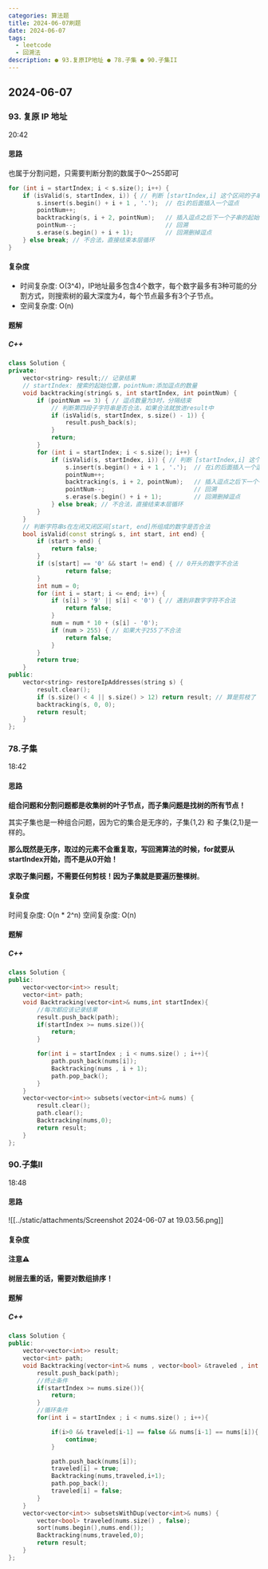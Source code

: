 ```yaml
---
categories: 算法题
title: 2024-06-07刷题
date: 2024-06-07
tags:
  - leetcode
  - 回溯法
description: ● 93.复原IP地址 ● 78.子集 ● 90.子集II
---
```

## 2024-06-07
### 93. 复原 IP 地址
20:42
#### 思路
也属于分割问题，只需要判断分割的数属于0～255即可
```C++
for (int i = startIndex; i < s.size(); i++) {
    if (isValid(s, startIndex, i)) { // 判断 [startIndex,i] 这个区间的子串是否合法
        s.insert(s.begin() + i + 1 , '.');  // 在i的后面插入一个逗点
        pointNum++;
        backtracking(s, i + 2, pointNum);   // 插入逗点之后下一个子串的起始位置为i+2
        pointNum--;                         // 回溯
        s.erase(s.begin() + i + 1);         // 回溯删掉逗点
    } else break; // 不合法，直接结束本层循环
}
```
#### 复杂度
- 时间复杂度: O(3^4)，IP地址最多包含4个数字，每个数字最多有3种可能的分割方式，则搜索树的最大深度为4，每个节点最多有3个子节点。
- 空间复杂度: O(n)
#### 题解
##### C++
```C++
class Solution {
private:
    vector<string> result;// 记录结果
    // startIndex: 搜索的起始位置，pointNum:添加逗点的数量
    void backtracking(string& s, int startIndex, int pointNum) {
        if (pointNum == 3) { // 逗点数量为3时，分隔结束
            // 判断第四段子字符串是否合法，如果合法就放进result中
            if (isValid(s, startIndex, s.size() - 1)) {
                result.push_back(s);
            }
            return;
        }
        for (int i = startIndex; i < s.size(); i++) {
            if (isValid(s, startIndex, i)) { // 判断 [startIndex,i] 这个区间的子串是否合法
                s.insert(s.begin() + i + 1 , '.');  // 在i的后面插入一个逗点
                pointNum++;
                backtracking(s, i + 2, pointNum);   // 插入逗点之后下一个子串的起始位置为i+2
                pointNum--;                         // 回溯
                s.erase(s.begin() + i + 1);         // 回溯删掉逗点
            } else break; // 不合法，直接结束本层循环
        }
    }
    // 判断字符串s在左闭又闭区间[start, end]所组成的数字是否合法
    bool isValid(const string& s, int start, int end) {
        if (start > end) {
            return false;
        }
        if (s[start] == '0' && start != end) { // 0开头的数字不合法
                return false;
        }
        int num = 0;
        for (int i = start; i <= end; i++) {
            if (s[i] > '9' || s[i] < '0') { // 遇到非数字字符不合法
                return false;
            }
            num = num * 10 + (s[i] - '0');
            if (num > 255) { // 如果大于255了不合法
                return false;
            }
        }
        return true;
    }
public:
    vector<string> restoreIpAddresses(string s) {
        result.clear();
        if (s.size() < 4 || s.size() > 12) return result; // 算是剪枝了
        backtracking(s, 0, 0);
        return result;
    }
};
```



### 78.子集
18:42
#### 思路
**组合问题和分割问题都是收集树的叶子节点，而子集问题是找树的所有节点！**

其实子集也是一种组合问题，因为它的集合是无序的，子集{1,2} 和 子集{2,1}是一样的。

**那么既然是无序，取过的元素不会重复取，写回溯算法的时候，for就要从startIndex开始，而不是从0开始！**

**求取子集问题，不需要任何剪枝！因为子集就是要遍历整棵树**。
#### 复杂度
时间复杂度: O(n * 2^n)
空间复杂度: O(n)
#### 题解
##### C++
```C++
class Solution {
public:
    vector<vector<int>> result;
    vector<int> path;    
    void Backtracking(vector<int>& nums,int startIndex){
        //每次都应该记录结果
        result.push_back(path);
        if(startIndex >= nums.size()){
            return;
        }

        for(int i = startIndex ; i < nums.size() ; i++){
            path.push_back(nums[i]);
            Backtracking(nums , i + 1);
            path.pop_back();
        }
    }
    vector<vector<int>> subsets(vector<int>& nums) {
        result.clear();
        path.clear();
        Backtracking(nums,0);
        return result;
    }
};
```

### 90.子集II
18:48
#### 思路
![[../static/attachments/Screenshot 2024-06-07 at 19.03.56.png]]
#### 复杂度
#### 注意⚠️
**树层去重的话，需要对数组排序！**
#### 题解
##### C++
```C++
class Solution {
public:
    vector<vector<int>> result;
    vector<int> path;
    void Backtracking(vector<int>& nums , vector<bool> &traveled , int startIndex){
        result.push_back(path);
        //终止条件        
        if(startIndex >= nums.size()){
            return;
        }
        //循环条件
        for(int i = startIndex ; i < nums.size() ; i++){

            if(i>0 && traveled[i-1] == false && nums[i-1] == nums[i]){
                continue;
            }

            path.push_back(nums[i]);
            traveled[i] = true;
            Backtracking(nums,traveled,i+1);
            path.pop_back();
            traveled[i] = false;
        }
    }
    vector<vector<int>> subsetsWithDup(vector<int>& nums) {
        vector<bool> traveled(nums.size() , false);
        sort(nums.begin(),nums.end());
        Backtracking(nums,traveled,0);
        return result;
    }
};
```








